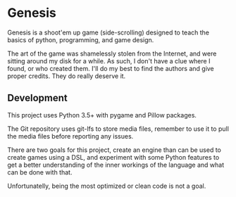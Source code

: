 Genesis
=======

Genesis is a shoot'em up game (side-scrolling) designed to teach the 
basics of python, programming, and game design.

The art of the game was shamelessly stolen from the Internet, and were 
sitting around my disk for a while. As such, I don't have a clue where 
I found, or who created them. I'll do my best to find the authors and 
give proper credits. They do really deserve it.


Development
-----------

This project uses Python 3.5+ with pygame and Pillow packages.

The Git repository uses git-lfs to store media files, remember to use
it to pull the media files before reporting any issues.

There are two goals for this project, create an engine than can be
used to create games using a DSL, and experiment with some Python
features to get a better understanding of the inner workings of the
language and what can be done with that.

Unfortunatelly, being the most optimized or clean code is not a goal.
 
